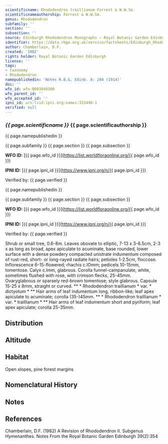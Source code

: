 ```yaml
---
scientificname: Rhododendron traillianum Forrest & W.W.Sm.
scientificnameauthorship: Forrest & W.W.Sm.
genus: Rhododendron
subfamily: ''
section: ''
subsection: ''
source: Edinburgh Rhododendron Monographs – Royal Botanic Garden Edinburgh
identifier: https://data.rbge.org.uk/service/factsheets/Edinburgh_Rhododendron_Monographs.xhtml
author: Chamberlain, D.F.
created: '1982'
rights holder: Royal Botanic Garden Edinburgh
license: ''
tags:
- taxonomy
- Rhododendron
namepublishedin: 'Notes R.B.G. Edinb. 8: 204 (1914)'
doi: ''
wfo_id: wfo-0001048300
wfo_parent_id: ''
wfo_accepted_id: ''
ipni_id: urn:lsid:ipni.org:names:333490-1
verified: null
---
```

### _{{ page.scientificname }}_ {{ page.scientificauthorship }}
 {{ page.namepublishedin }}

{{ page.subfamily }} {{ page.section }} {{ page.subsection }}

**WFO ID:** [{{ page.wfo_id }}](https://list.worldfloraonline.org/{{ page.wfo_id }})

**IPNI ID:** [{{ page.ipni_id }}](https://www.ipni.org/n/{{ page.ipni_id }})

Verified by: {{ page.verified }}

 {{ page.namepublishedin }}

{{ page.subfamily }} {{ page.section }} {{ page.subsection }}

**WFO ID:** [{{ page.wfo_id }}](https://list.worldfloraonline.org/{{ page.wfo_id }})

**IPNI ID:** [{{ page.ipni_id }}](https://www.ipni.org/n/{{ page.ipni_id }})

Verified by: {{ page.verified }}



Shrub or small tree, 0.6-8m. Leaves obovate to elliptic, 7-13 x 3-6.5cm, 2-3 x as long as broad, apex apiculate to acuminate, base rounded, lower surface with a dense powdery compacted unistrate indumentum composed of rust-red, short- or long-rayed radiate hairs; petioles 1-2.5cm, floccose. Inflorescence 6-15-flowered; rhachis c.lOmm; pedicels 10-15mm, tomentose. Calyx c.lmm, glabrous. Corolla funnel-campanulate, white, sometimes flushed with rose, with crimson flecks, 25-45mm. Ovaryglabrous or sparsely red-brown tomentose; style glabrous. Capsule 15-25 x 8mm, straight or curved. ** * Rhododendron traillianum * var. * dictyotum * ** Hair arms of leaf indumentum long, ribbon-like; leaf apex apiculate to acuminate; corolla (35-)45mm. ** * Rhododendron traillianum * var. * traillianum * ** Hair arms of leaf indumentum short and pyriform; leaf apex apiculate; corolla 25-35mm.

## Distribution


## Altitude


## Habitat
Open slopes, pine forest margins

## Nomenclatural History

                       
## Notes


## References

Chamberlain, D.F. (1982) A Revision of Rhododendron II. Subgenus Hymenanthes. Notes From the Royal Botanic Garden Edinburgh 39(2):354
